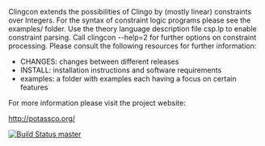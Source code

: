 Clingcon extends the possibilities of Clingo by (mostly linear) constraints over Integers.
For the syntax of constraint logic programs please see the examples/ folder.
Use the theory language description file csp.lp to enable constraint parsing.
Call clingcon --help=2 for further options on constraint processing.
Please consult the following resources for further information:

  - CHANGES:  changes between different releases
  - INSTALL:  installation instructions and software requirements
  - examples: a folder with examples each having a focus on certain features

For more information please visit the project website: 
  
  http://potassco.org/

[![Build Status master](https://badges.herokuapp.com/travis/potassco/clingcon?branch=master&label=master)](https://travis-ci.org/potassco/clingcon?branch=master)
